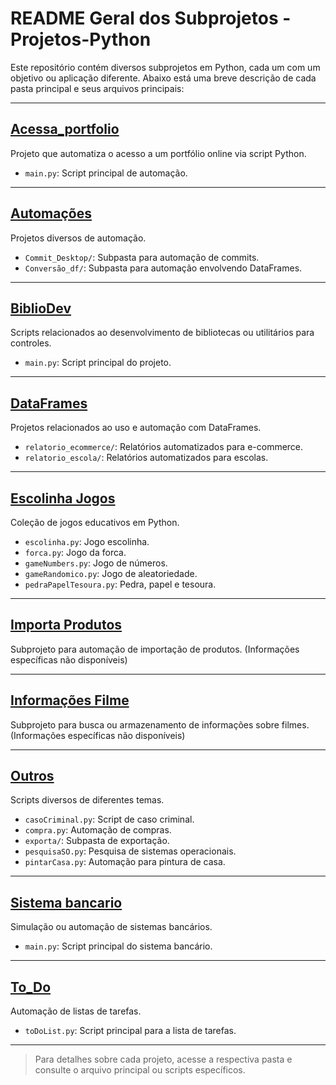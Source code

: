 # README Geral dos Subprojetos - Projetos-Python

Este repositório contém diversos subprojetos em Python, cada um com um objetivo ou aplicação diferente. Abaixo está uma breve descrição de cada pasta principal e seus arquivos principais:

---

## [Acessa_portfolio](https://github.com/arthurresendes/Projetos-Python/tree/main/Acessa_portfolio)
Projeto que automatiza o acesso a um portfólio online via script Python.
- `main.py`: Script principal de automação.

---

## [Automações](https://github.com/arthurresendes/Projetos-Python/tree/main/Automa%C3%A7%C3%B5es)
Projetos diversos de automação.
- `Commit_Desktop/`: Subpasta para automação de commits.
- `Conversão_df/`: Subpasta para automação envolvendo DataFrames.

---

## [BiblioDev](https://github.com/arthurresendes/Projetos-Python/tree/main/BiblioDev)
Scripts relacionados ao desenvolvimento de bibliotecas ou utilitários para controles.
- `main.py`: Script principal do projeto.

---

## [DataFrames](https://github.com/arthurresendes/Projetos-Python/tree/main/DataFrames)
Projetos relacionados ao uso e automação com DataFrames.
- `relatorio_ecommerce/`: Relatórios automatizados para e-commerce.
- `relatorio_escola/`: Relatórios automatizados para escolas.

---

## [Escolinha Jogos](https://github.com/arthurresendes/Projetos-Python/tree/main/Escolinha%20Jogos)
Coleção de jogos educativos em Python.
- `escolinha.py`: Jogo escolinha.
- `forca.py`: Jogo da forca.
- `gameNumbers.py`: Jogo de números.
- `gameRandomico.py`: Jogo de aleatoriedade.
- `pedraPapelTesoura.py`: Pedra, papel e tesoura.

---

## [Importa Produtos](https://github.com/arthurresendes/Projetos-Python/tree/main/Importa%20Produtos)
Subprojeto para automação de importação de produtos. (Informações específicas não disponíveis)

---

## [Informações Filme](https://github.com/arthurresendes/Projetos-Python/tree/main/Informa%C3%A7%C3%B5es%20Filme)
Subprojeto para busca ou armazenamento de informações sobre filmes. (Informações específicas não disponíveis)

---

## [Outros](https://github.com/arthurresendes/Projetos-Python/tree/main/Outros)
Scripts diversos de diferentes temas.
- `casoCriminal.py`: Script de caso criminal.
- `compra.py`: Automação de compras.
- `exporta/`: Subpasta de exportação.
- `pesquisaSO.py`: Pesquisa de sistemas operacionais.
- `pintarCasa.py`: Automação para pintura de casa.

---

## [Sistema bancario](https://github.com/arthurresendes/Projetos-Python/tree/main/Sistema%20bancario)
Simulação ou automação de sistemas bancários.
- `main.py`: Script principal do sistema bancário.

---

## [To_Do](https://github.com/arthurresendes/Projetos-Python/tree/main/To_Do)
Automação de listas de tarefas.
- `toDoList.py`: Script principal para a lista de tarefas.

---

> Para detalhes sobre cada projeto, acesse a respectiva pasta e consulte o arquivo principal ou scripts específicos.

